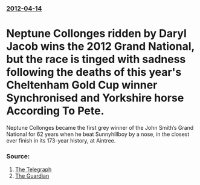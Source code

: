 ### [2012-04-14](/news/2012/04/14/index.md)

# Neptune Collonges ridden by Daryl Jacob wins the 2012 Grand National, but the race is tinged with sadness following the deaths of  this year's Cheltenham Gold Cup winner Synchronised and Yorkshire horse According To Pete. 

Neptune Collonges became the first grey winner of the John Smith&rsquo;s Grand National for 62 years when he beat Sunnyhillboy by a nose, in the closest ever finish in its 173-year history, at Aintree.


### Source:

1. [The Telegraph](http://www.telegraph.co.uk/sport/horseracing/9204740/Grand-National-2012-Neptune-Collonges-ridden-by-Daryl-Jacob-beats-Sunnyhillboy-in-a-photo-finish-at-Aintree.html)
2. [The Guardian](http://www.guardian.co.uk/sport/2012/apr/14/neptune-collonges-grand-national-2012)
